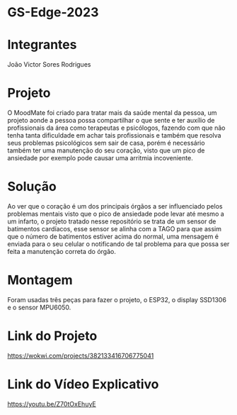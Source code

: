 # GS-Edge-2023
# Integrantes
João Victor Sores Rodrigues

# Projeto
O MoodMate foi criado para tratar mais da saúde mental da pessoa, um projeto aonde a pessoa possa compartilhar o que sente e ter auxílio de profissionais da área como terapeutas e psicólogos, fazendo com que não tenha tanta dificuldade em achar tais profissionais e também que resolva seus problemas psicológicos sem sair de casa, porém é necessário também ter uma manutenção do seu coração, visto que um pico de ansiedade por exemplo pode causar uma arritmia incoveniente.

# Solução
Ao ver que o coração é um dos principais órgãos a ser influenciado pelos problemas mentais visto que o pico de ansiedade pode levar até mesmo a um infarto, o projeto tratado nesse repositório se trata de um sensor de batimentos cardíacos, esse sensor se alinha com a TAGO para que assim que o número de batimentos estiver acima do normal, uma mensagem é enviada para o seu celular o notificando de tal problema para que possa ser feita a manutenção correta do órgão.

# Montagem
Foram usadas três peças para fazer o projeto, o ESP32, o display  SSD1306 e o sensor MPU6050.

# Link do Projeto
https://wokwi.com/projects/382133416706775041

# Link do Vídeo Explicativo
https://youtu.be/Z70tOxEhuyE
